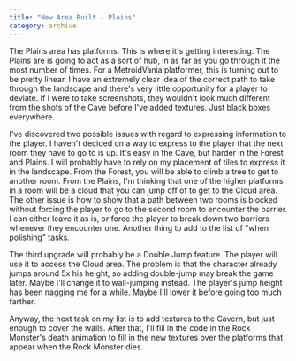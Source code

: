 ```yaml
---
title: "New Area Built - Plains"
category: archive
---
```

The Plains area has platforms. This is where it's getting interesting. The Plains are is going to act as a sort of hub, in as far as you go through it the most number of times. For a MetroidVania platformer, this is turning out to be pretty linear. I have an extremely clear idea of the correct path to take through the landscape and there's very little opportunity for a player to deviate. If I were to take screenshots, they wouldn't look much different from the shots of the Cave before I've added textures. Just black boxes everywhere.

I've discovered two possible issues with regard to expressing information to the player. I haven't decided on a way to express to the player that the next room they have to go to is up. It's easy in the Cave, but harder in the Forest and Plains. I will probably have to rely on my placement of tiles to express it in the landscape. From the Forest, you will be able to climb a tree to get to another room. From the Plains, I'm thinking that one of the higher platforms in a room will be a cloud that you can jump off of to get to the Cloud area. The other issue is how to show that a path between two rooms is blocked without forcing the player to go to the second room to encounter the barrier. I can either leave it as is, or force the player to break down two barriers whenever they encounter one. Another thing to add to the list of "when polishing" tasks.

The third upgrade will probably be a Double Jump feature. The player will use it to access the Cloud area. The problem is that the character already jumps around 5x his height, so adding double-jump may break the game later. Maybe I'll change it to wall-jumping instead. The player's jump height has been nagging me for a while. Maybe I'll lower it before going too much farther.

Anyway, the next task on my list is to add textures to the Cavern, but just enough to cover the walls. After that, I'll fill in the code in the Rock Monster's death animation to fill in the new textures over the platforms that appear when the Rock Monster dies.
